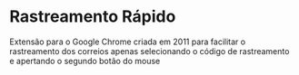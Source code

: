 # Rastreamento Rápido
Extensão para o Google Chrome criada em 2011 para facilitar o rastreamento dos correios apenas selecionando o código de rastreamento e apertando o segundo botão do mouse
